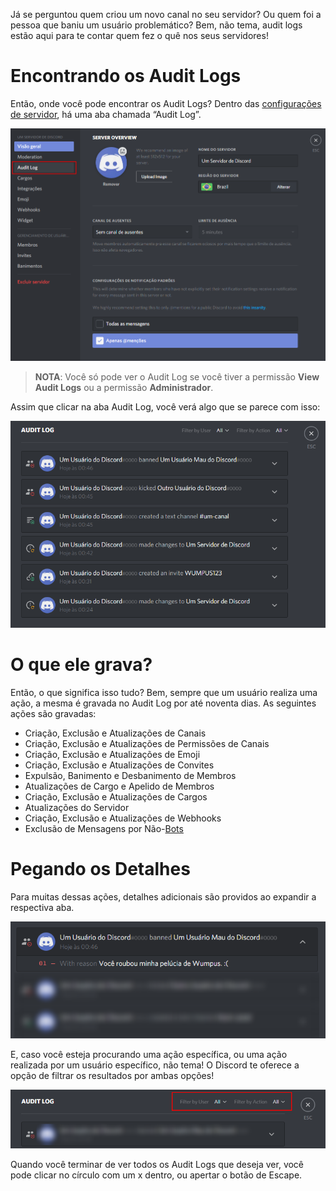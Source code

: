 <!-- TITLE:Audit Logs -->
<!-- SUBTITLE: Discord Audit Logs -->
 
Já se perguntou quem criou um novo canal no seu servidor? Ou quem foi a pessoa que baniu um usuário problemático? Bem, não tema, audit logs estão aqui para te contar quem fez o quê nos seus servidores!
 
# Encontrando os Audit Logs
Então, onde você pode encontrar os Audit Logs? Dentro das [configurações de servidor](/pt/configuracoes-de-servidor), há uma aba chamada “Audit Log”.
 
![Audit Log](/uploads/pt-audit-logs/audit-log-1.png "Audit Log")
 
> **NOTA**: Você só pode ver o Audit Log se você tiver a permissão **View Audit Logs** ou a permissão **Administrador**.
 
Assim que clicar na aba Audit Log, você verá algo que se parece com isso:
 
![Audit Log 2](/uploads/pt-audit-logs/audit-log-2.png "Audit Log 2")
 
# O que ele grava?
 
Então, o que significa isso tudo? Bem, sempre que um usuário realiza uma ação, a mesma é gravada no Audit Log por até noventa dias. As seguintes ações são gravadas:
 
* Criação, Exclusão e Atualizações de Canais
* Criação, Exclusão e Atualizações de Permissões de Canais
* Criação, Exclusão e Atualizações de Emoji
* Criação, Exclusão e Atualizações de Convites
* Expulsão, Banimento e Desbanimento de Membros
* Atualizações de Cargo e Apelido de Membros
* Criação, Exclusão e Atualizações de Cargos
* Atualizações do Servidor
* Criação, Exclusão e Atualizações de Webhooks
* Exclusão de Mensagens por Não-[Bots](/pt/bots)
 
 
# Pegando os Detalhes
Para muitas dessas ações, detalhes adicionais são providos ao expandir a respectiva aba.
 
![Audit Log 3](/uploads/pt-audit-logs/audit-log-3.png "Audit Log 3")
 
E, caso você esteja procurando uma ação específica, ou uma ação realizada por um usuário específico, não tema! O Discord te oferece a opção de filtrar os resultados por ambas opções!
 
![Audit Log 4](/uploads/pt-audit-logs/audit-log-4.png "Audit Log 4")
 
Quando você terminar de ver todos os Audit Logs que deseja ver, você pode clicar no círculo com um x dentro, ou apertar o botão de Escape.
